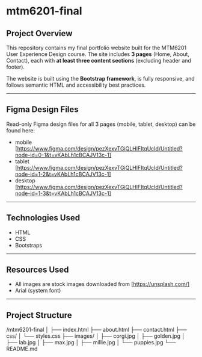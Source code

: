 # mtm6201-final

## Project Overview
This repository contains my final portfolio website built for the MTM6201 User Experience Design course. The site includes **3 pages** (Home, About, Contact), each with **at least three content sections** (excluding header and footer).

The website is built using the **Bootstrap framework**, is fully responsive, and follows semantic HTML and accessibility best practices.

---

## Figma Design Files
Read-only Figma design files for all 3 pages (mobile, tablet, desktop) can be found here:  

- mobile [https://www.figma.com/design/pezXexvTGiQLHlFItqUcId/Untitled?node-id=0-1&t=vKAbLh1cBCAJV13c-1]
- tablet [https://www.figma.com/design/pezXexvTGiQLHlFItqUcId/Untitled?node-id=1-2&t=vKAbLh1cBCAJV13c-1]
- desktop [https://www.figma.com/design/pezXexvTGiQLHlFItqUcId/Untitled?node-id=1-3&t=vKAbLh1cBCAJV13c-1]


---

## Technologies Used

- HTML  
- CSS
- Bootstraps

---

## Resources Used
- All images are stock images downloaded from [https://unsplash.com/] 
- Arial (system font)


---

## Project Structure


/mtm6201-final
│
├── index.html
├── about.html
├── contact.html
├── css/
│ └── styles.css
├── images/
│ ├── corgi.jpg
│ ├── golden.jpg
│ ├── lab.jpg
│ ├── max.jpg
│ ├── millie.jpg
│ └── puppies.jpg
└── README.md
